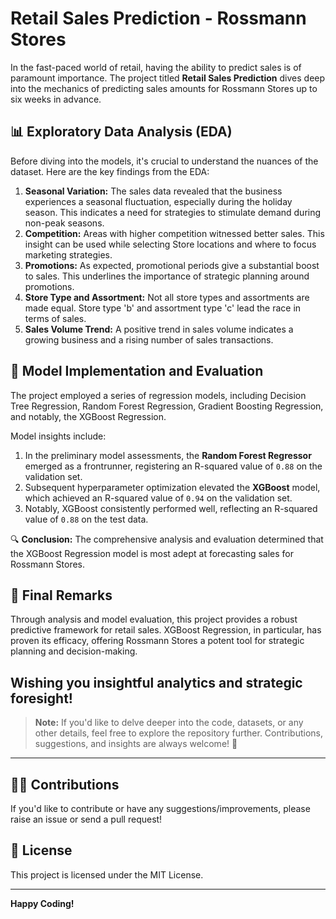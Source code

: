 # Retail Sales Prediction - Rossmann Stores

In the fast-paced world of retail, having the ability to predict sales is of paramount importance. The project titled **Retail Sales Prediction** dives deep into the mechanics of predicting sales amounts for Rossmann Stores up to six weeks in advance.

## 📊 Exploratory Data Analysis (EDA) 

Before diving into the models, it's crucial to understand the nuances of the dataset. Here are the key findings from the EDA:

1. **Seasonal Variation:** The sales data revealed that the business experiences a seasonal fluctuation, especially during the holiday season. This indicates a need for strategies to stimulate demand during non-peak seasons.
2. **Competition:** Areas with higher competition witnessed better sales. This insight can be used while selecting Store locations and where to focus marketing strategies.
3. **Promotions:** As expected, promotional periods give a substantial boost to sales. This underlines the importance of strategic planning around promotions.
4. **Store Type and Assortment:** Not all store types and assortments are made equal. Store type 'b' and assortment type 'c' lead the race in terms of sales.
5. **Sales Volume Trend:** A positive trend in sales volume indicates a growing business and a rising number of sales transactions. 

## 🧮 Model Implementation and Evaluation

The project employed a series of regression models, including Decision Tree Regression, Random Forest Regression, Gradient Boosting Regression, and notably, the XGBoost Regression.

Model insights include:

1. In the preliminary model assessments, the **Random Forest Regressor** emerged as a frontrunner, registering an R-squared value of `0.88` on the validation set.
2. Subsequent hyperparameter optimization elevated the **XGBoost** model, which achieved an R-squared value of `0.94` on the validation set.
3. Notably, XGBoost consistently performed well, reflecting an R-squared value of `0.88` on the test data.

🔍 **Conclusion:** The comprehensive analysis and evaluation determined that the XGBoost Regression model is most adept at forecasting sales for Rossmann Stores.

## 🎉 Final Remarks

Through analysis and model evaluation, this project provides a robust predictive framework for retail sales. XGBoost Regression, in particular, has proven its efficacy, offering Rossmann Stores a potent tool for strategic planning and decision-making.


**Wishing you insightful analytics and strategic foresight!**
---

> **Note:** If you'd like to delve deeper into the code, datasets, or any other details, feel free to explore the repository further. Contributions, suggestions, and insights are always welcome! 🌟

--- 

## 👨‍💻 Contributions

If you'd like to contribute or have any suggestions/improvements, please raise an issue or send a pull request!

## 📜 License

This project is licensed under the MIT License. 

---

**Happy Coding!**
